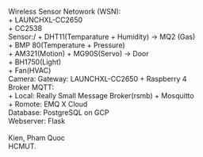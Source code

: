 Wireless Sensor Netowork (WSN):<br/>
         + LAUNCHXL-CC2650<br/>
         + CC2538<br/>
Sensor:/
         + DHT11(Temparature + Humidity) -> MQ2 (Gas)<br/>
         + BMP 80(Temperature + Pressure)<br/>
         + AM321(Motion) + MG90S(Servo) -> Door<br/>
         + BH1750(Light)<br/>
         + Fan(HVAC)<br/>
Camera:
Gateway:   LAUNCHXL-CC2650 + Raspberry 4<br/>
Broker MQTT:<br/>
         + Local:  Really Small Message Broker(rsmb) +  Mosquitto<br/>
         + Romote: EMQ X Cloud<br/>
Database:  PostgreSQL on GCP<br/>
Webserver: Flask<br/>
<br/>
Kien, Pham Quoc<br/>
HCMUT.<br/>
